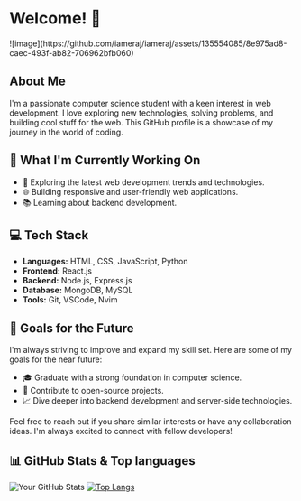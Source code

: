 # Welcome! 👋
<picture>
![image](https://github.com/iameraj/iameraj/assets/135554085/8e975ad8-caec-493f-ab82-706962bfb060)
</picture>

## About Me
I'm a passionate computer science student with a keen interest in web development. I love exploring new technologies, solving problems, and building cool stuff for the web. This GitHub profile is a showcase of my journey in the world of coding.

## 🚀 What I'm Currently Working On
- 🔭 Exploring the latest web development trends and technologies.
- 🌐 Building responsive and user-friendly web applications.
- 📚 Learning about backend development.

## 💻 Tech Stack
- **Languages:** HTML, CSS, JavaScript, Python
- **Frontend:** React.js
- **Backend:** Node.js, Express.js
- **Database:** MongoDB, MySQL
- **Tools:** Git, VSCode, Nvim

## 🌱 Goals for the Future
I'm always striving to improve and expand my skill set. Here are some of my goals for the near future:
- 🎓 Graduate with a strong foundation in computer science.
- 🚀 Contribute to open-source projects.
- 📈 Dive deeper into backend development and server-side technologies.



Feel free to reach out if you share similar interests or have any collaboration ideas. I'm always excited to connect with fellow developers!

## 📊 GitHub Stats & Top languages
![Your GitHub Stats](https://github-readme-stats.vercel.app/api?username=iameraj&show_icons=true&theme=radical)
[![Top Langs](https://github-readme-stats.vercel.app/api/top-langs/?username=iameraj)](https://github.com/anuraghazra/github-readme-stats)

